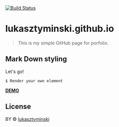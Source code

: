 [![Build Status](https://travis-ci.org/joemccann/dillinger.svg?branch=master)](https://travis-ci.org/joemccann/dillinger)

# lukasztyminski.github.io
> This is my simple GitHub page for porfolio.

## Mark Down styling

Let's go!

```
$ Render your own element
```

**[DEMO](https://lukasztyminski.github.io/)**

## License

BY © [lukasztyminski](https://github.com/lukasztyminski)
